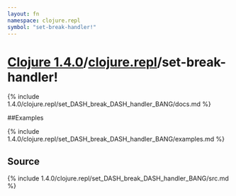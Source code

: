 ```yaml
---
layout: fn
namespace: clojure.repl
symbol: "set-break-handler!"
---
```


# [Clojure 1.4.0](../../)/[clojure.repl](../)/set-break-handler!

{% include 1.4.0/clojure.repl/set_DASH_break_DASH_handler_BANG/docs.md %}

##Examples

{% include 1.4.0/clojure.repl/set_DASH_break_DASH_handler_BANG/examples.md %}
## Source
{% include 1.4.0/clojure.repl/set_DASH_break_DASH_handler_BANG/src.md %}

